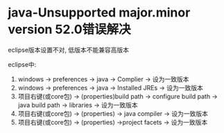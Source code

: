 # java-Unsupported major.minor version 52.0错误解决
eclipse版本设置不对, 低版本不能兼容高版本

eclipse中:
1. windows -> preferences -> java -> Complier -> 设为一致版本
2.  windows -> preferences -> java -> Installed JREs  -> 设为一致版本
3.  项目右键(或core包) -> (properties)build path  -> configure build path -> java build path -> libraries  ->  设为一致版本
4.  项目右键(或core包) -> (properties) -> java compiler ->  设为一致版本
5.  项目右键(或core包) -> (properties) ->project facets ->  设为一致版本